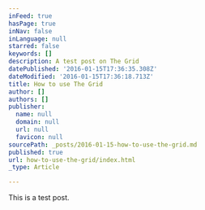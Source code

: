 ```yaml
---
inFeed: true
hasPage: true
inNav: false
inLanguage: null
starred: false
keywords: []
description: A test post on The Grid
datePublished: '2016-01-15T17:36:35.308Z'
dateModified: '2016-01-15T17:36:18.713Z'
title: How to use The Grid
author: []
authors: []
publisher:
  name: null
  domain: null
  url: null
  favicon: null
sourcePath: _posts/2016-01-15-how-to-use-the-grid.md
published: true
url: how-to-use-the-grid/index.html
_type: Article

---
```

This is a test post.